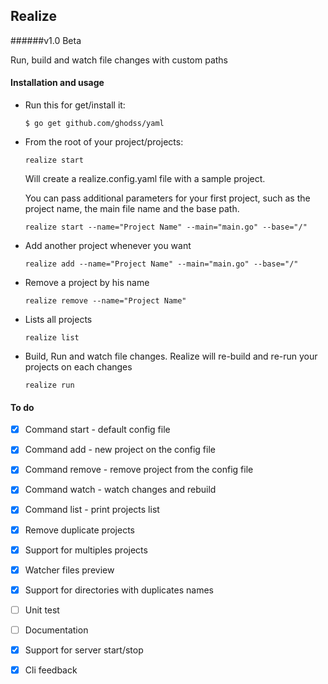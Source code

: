 ## Realize
######v1.0 Beta

Run, build and watch file changes with custom paths

#### Installation and usage

- Run this for get/install it:
    ```
    $ go get github.com/ghodss/yaml
    ```
- From the root of your project/projects:
    ```
    realize start 
    ```
    Will create a realize.config.yaml file with a sample project.
    
    You can pass additional parameters for your first project, such as the project name, the main file name and the base path. 
    
    ```
    realize start --name="Project Name" --main="main.go" --base="/"
    ```
- Add another project whenever you want    
    ```
    realize add --name="Project Name" --main="main.go" --base="/"
    ```
- Remove a project by his name
    ```
    realize remove --name="Project Name"
    ```
- Lists all projects
    ```
    realize list
    ```
- Build, Run and watch file changes. Realize will re-build and re-run your projects on each changes
    ```
    realize run 
    ```


#### To do
- [x] Command start - default config file
- [x] Command add - new project on the config file 
- [x] Command remove - remove project from the config file
- [x] Command watch - watch changes and rebuild 
- [x] Command list - print projects list
- [x] Remove duplicate projects
- [x] Support for multiples projects
- [x] Watcher files preview
- [x] Support for directories with duplicates names
- [ ] Unit test
- [ ] Documentation
- [x] Support for server start/stop 
- [x] Cli feedback


